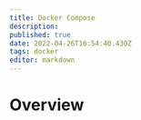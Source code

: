 ```yaml
---
title: Docker Compose
description: 
published: true
date: 2022-04-26T16:54:40.430Z
tags: docker
editor: markdown
---
```


# Overview
